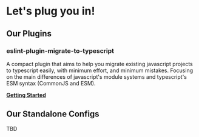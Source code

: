 # Let's plug you in!

## Our Plugins

### eslint-plugin-migrate-to-typescript

A compact plugin that aims to help you migrate existing javascript projects to typescript easily, with minimum effort, and minimum mistakes. Focusing on the main differences of javascript's module systems and typescript's ESM syntax (CommonJS and ESM).

**[Getting Started](./plugins/migrate-to-typescript/getting-started.md)**

## Our Standalone Configs

TBD
